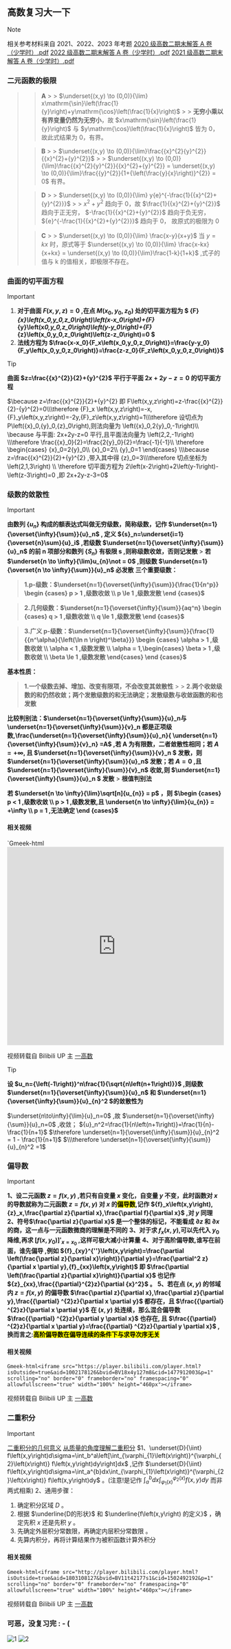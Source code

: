 ## 高数复习大一下

> [!NOTE]
> 相关参考材料来自 2021、2022、2023 年考题
> [2020 级高数二期末解答 A 卷（少学时）.pdf](https://github.com/user-attachments/files/16010838/2020.A.pdf)
> [2022 级高数二期末解答 A 卷（少学时）.pdf](https://github.com/user-attachments/files/16010855/2022.A.pdf)
> [2021 级高数二期末解答 A 卷（少学时）.pdf](https://github.com/user-attachments/files/16010842/2021.A.pdf)

### 二元函数的极限

> > **A** > > $\underset{(x,y) \to (0,0)}{\lim} x\mathrm{\sin}\left(\frac{1}{y}\right)+y\mathrm{\cos}\left(\frac{1}{x}\right)$ > > **无穷小乘以有界变量仍然为无穷小**，故 $x\mathrm{\sin}\left(\frac{1}{y}\right)$ 与 $y\mathrm{\cos}\left(\frac{1}{x}\right)$ 皆为 0，故此式结果为 0，有界。
>
> > **B** > > $\underset{(x,y) \to (0,0)}{\lim}\frac{{x}^{2}{y}^{2}}{{x}^{2}+{y}^{2}}$ > > $\underset{(x,y) \to (0,0)}{\lim}\frac{{x}^{2}{y}^{2}}{{x}^{2}+{y}^{2}} = \underset{(x,y) \to (0,0)}{\lim}\frac{{y}^{2}}{1+{\left(\frac{y}{x}\right)}^{2}} = 0$ 有界。
>
> > **D** > > $\underset{(x,y) \to (0,0)}{\lim} y{e}^{-\frac{1}{{x}^{2}+{y}^{2}}}$ > > ${x}^{2}+{y}^{2}$ 趋向于 0，故 $\frac{1}{{x}^{2}+{y}^{2}}$ 趋向于正无穷， $-\frac{1}{{x}^{2}+{y}^{2}}$ 趋向于负无穷， ${e}^{-\frac{1}{{x}^{2}+{y}^{2}}}$ 趋向于 0， 故原式的极限为 0
>
> > **C** > > $\underset{(x,y) \to (0,0)}{\lim} \frac{x-y}{x+y}$
> > 当 $y=kx$ 时，原式等于 $\underset{(x,y) \to (0,0)}{\lim} \frac{x-kx}{x+kx} = \underset{(x,y) \to (0,0)}{\lim}\frac{1-k}{1+k}$ ,式子的值与 k 的值相关，即极限不存在。

### 曲面的切平面方程

> [!IMPORTANT]
>
> 1. **对于曲面 $F\left(x,y,z\right)=0$ ,在点 $M\left(x_0,y_0,z_0\right)$ 处的切平面方程为 $ {F}_{x}\left(x_0,y_0,z_0\right)\left(x-x_0\right)+{F}_{y}\left(x*0,y_0,z_0\right)\left(y-y_0\right)+{F}*{z}\left(x_0,y_0,z_0\right)\left(z-z_0\right)=0 $**
> 2. **法线方程为 $\frac{x-x_0}{F_x\left(x_0,y_0,z_0\right)}=\frac{y-y_0}{F_y\left(x_0,y_0,z_0\right)}=\frac{z-z_0}{F_z\left(x_0,y_0,z_0\right)}$**

> [!TIP]
>
> **曲面 $z=\frac{{x}^{2}}{2}+{y}^{2}$ 平行于平面 $2x+2y-z=0$ 的切平面方程**

$\because z=\frac{{x}^{2}}{2}+{y}^{2} 即 F\left(x,y,z\right)=z-\frac{{x}^{2}}{2}-{y}^{2}=0\\\therefore {F}_x \left(x,y,z\right)=-x,{F}_y\left(x,y,z\right)=-2y,{F}_z\left(x,y,z\right)=1\\\therefore 设切点为 P\left({x}_0,{y}_0,{z}_0\right),则法向量为 \left({x}_0,2{y}_0,-1\right)\\ \because 与平面: 2x+2y-z=0 平行,且平面法向量为 \left(2,2,-1\right) \\\therefore  \frac{{x}_0}{2}=\frac{2{y}_0}{2}=\frac{-1}{-1}\\ \therefore
\begin{cases}
{x}_0=2{y}_0\\
{x}_0=2\\
{y}_0=1
\end{cases} \\\because z=\frac{{x}^{2}}{2}+{y}^{2} ,带入其中得 {z}_0=3\\\therefore 切点坐标为 \left(2,1,3\right)
\\ \therefore 切平面方程为 2\left(x-2\right)+2\left(y-1\right)-\left(z-3\right)=0 ,即 2x+2y-z-3=0$

### 级数的敛散性

> [!Important]
>
> **由数列 $\left\{{u}_n\right\}$ 构成的额表达式叫做无穷级数，简称级数，记作 $\underset{n=1}{\overset{\infty}{\sum}}{u}_n$ , 定义 ${s}_n=\underset{i=1}{\overset{n}\sum}{u}_i$ ,若级数 $\underset{n=1}{\overset{\infty}{\sum}}{u}_n$ 的前 n 项部分和数列 $\left\{{S}_n\right\}$ 有极限 s ,则称级数收敛，否则记发散** > **若 $\underset{n \to \infty}{\lim}u_{n}\not = 0$ ,则级数 $\underset{n=1}{\overset{n \to \infty}{\sum}}{u}_n$ 必发散**
> **三个重要级数：**
>
> > **1.p-级数：$\underset{n=1}{\overset{\infty}{\sum}}{\frac{1}{n^p}} \begin {cases}
p > 1 ,级数收敛  \\
p \le 1 ,级数发散 
\end {cases}$**
>
> > **2.几何级数：$\underset{n=1}{\overset{\infty}{\sum}}{aq^n} \begin {cases}
q > 1 ,级数收敛  \\
q \le 1 ,级数发散 
\end {cases}$**
>
> > **3.广义 p-级数：$\underset{n=1}{\overset{\infty}{\sum}}{\frac{1}{{n^\alpha}{\left(\ln n \right)^\beta}}} \begin {cases}
\alpha > 1 ,级数收敛  \\
\alpha < 1 ,级数发散 \\
\alpha = 1,\begin{cases}
\beta > 1 ,级数收敛  \\
\beta \le 1 ,级数发散 
\end{cases}
\end {cases}$**
>
> **基本性质：**
>
> > **1.一个级数去掉、增加、改变有限项，不会改变其敛散性** > > **2.两个收敛级数的和仍然收敛；两个发散级数的和无法确定；发散级数与收敛函数的和也发散**
>
> **比较判别法：$\underset{n=1}{\overset{\infty}{\sum}}{u}_n与\underset{n=1}{\overset{\infty}{\sum}}{v}_n 都是正项级数,\frac{\underset{n=1}{\overset{\infty}{\sum}}{u}_n}{ \underset{n=1}{\overset{\infty}{\sum}}{v}_n} =A$ ,若 A 为有限数，二者敛散性相同；若 $A=+\infty$, 且 $\underset{n=1}{\overset{\infty}{\sum}}{v}_n $ 发散，则 $\underset{n=1}{\overset{\infty}{\sum}}{u}_n$ 发散；若 $A=0$ ,且$\underset{n=1}{\overset{\infty}{\sum}}{v}_n$ 收敛,则 $\underset{n=1}{\overset{\infty}{\sum}}{u}\_n $ 发散** > **根值判别法**
>
> **若 $\underset{n \to \infty}{\lim}\sqrt[n]{u_{n}} = p$ ，则 $\begin {cases}
p < 1 ,级数收敛  \\
p > 1 ,级数发散,且 \underset{n \to \infty}{\lim}{u_{n}} = +\infty \\
p = 1 ,无法确定 
\end {cases}$**

#### 相关视频

`Gmeek-html<iframe src="https://player.bilibili.com/player.html?isOutside=true&aid=1453251787&bvid=BV1Zi421f7sM&cid=1513504079&p=1" scrolling="no" border="0" frameborder="no" framespacing="0" allowfullscreen="true" width="100%" height="460px"></iframe>

视频转载自 Bilibili UP 主 [一高数](https://space.bilibili.com/1035929235?spm_id_from=333.788.0.0 "点击访问主页")

> [!TIP]
>
> **设 $u_n={\left(-1\right)}^n\frac{1}{\sqrt{n\left(n+1\right)}}$ ,则级数 $\underset{n=1}{\overset{\infty}{\sum}}{u}_n$ 和 $\underset{n=1}{\overset{\infty}{\sum}}{u}\_{n}^2 $的敛散性为**

$\underset{n\to\infty}{\lim}{u}_n=0$ ,故 $\underset{n=1}{\overset{\infty}{\sum}}{u}_n=0$ ,收敛；
${u}_n^2=\frac{1}{n\left(n+1\right)}=\frac{1}{n}-\frac{1}{n+1}$ $\therefore \underset{n=1}{\overset{\infty}{\sum}}{u}_{n}^2 = 1 - \frac{1}{n+1}$
$\\\therefore \underset{n=1}{\overset{\infty}{\sum}}{u}_{n}^2 =1$

### 偏导数

> [!IMPORTANT]
>
> **1、设二元函数 $z=f\left(x,y\right)$ ,若只有自变量 $x$ 变化，自变量 $y$ 不变，此时函数对 $x$ 的导数就称为二元函数 $z=f\left(x,y\right)$ 对 $x$ 的<mark>偏导数</mark>,记作 ${f}_x\left(x,y\right),{z}_x,\frac{\partial z}{\partial x},\frac{\partial f}{\partial x}$ ,对 $y$ 同理**
> **2、符号$\frac{\partial z}{\partial x}$ 是一个整体的标记，不能看成 $\partial z$ 和 $\partial x$ 的商，这一点与一元函数微商的理解是不同的**
> **3、对于求 ${f}_x\left(x,y\right)$,可以先代入 ${y}_0$ 降维,再求 $\left[f\left(x,{y}_0\right)\right]'_{x={x}_0}$ ,这样可极大减小计算量**
> **4、对于高阶偏导数,谁写在前面，谁先偏导 ,例如 ${f}_{xy}^{''}\left(x,y\right)=\frac{\partial \left(\frac{\partial z}{\partial x}\right)}{\partial y}=\frac{\partial^2 z}{\partial x \partial y},{f}_{xx}\left(x,y\right)$ 即 $\frac{\partial \left(\frac{\partial z}{\partial x}\right)}{\partial x}$ 也记作 ${z}_{xx},\frac{{\partial}^{2}z}{\partial {x}^2}$ 。** 
> **5、若在点 $\left(x,y\right)$ 的邻域内 $z=f\left(x,y\right)$ 的偏导数 $\frac{\partial z}{\partial x},\frac{\partial z}{\partial y},\frac{{\partial} ^{2}z}{\partial x \partial y}$ 都存在，且 $\frac{{\partial} ^{2}z}{\partial x \partial y}$ 在 $\left(x,y\right)$ 处连续，那么混合偏导数 $\frac{{\partial} ^{2}z}{\partial y \partial x}$ 也存在, 且 $\frac{{\partial} ^{2}z}{\partial x \partial y}=\frac{{\partial} ^{2}z}{\partial y \partial x}$ ,换而言之:<mark>高阶偏导数在偏导连续的条件下与求导次序无关</mark>**

#### 相关视频

`Gmeek-html<iframe src="https://player.bilibili.com/player.html?isOutside=true&aid=1002178126&bvid=BV18x4y127m8&cid=1477912003&p=1" scrolling="no" border="0" frameborder="no" framespacing="0" allowfullscreen="true" width="100%" height="460px"></iframe>`

视频转载自 Bilibili UP 主 [一高数](https://space.bilibili.com/1035929235?spm_id_from=333.788.0.0 "点击访问主页")

### 二重积分

> [!IMPORTANT]
>
> [二重积分的几何意义](https://github.com/beijiushare/beijiushare.github.io/assets/170126249/4cd6c82b-520f-4f73-9988-9f558d190e00)
> [从质量的角度理解二重积分](https://github.com/beijiushare/beijiushare.github.io/assets/170126249/b2822fbb-084b-4c48-91f7-0a3191662acf)
> $1、\underset{D}{\iint} f\left(x,y\right)d\sigma=\int_b^a\left[\int_{\varphi_{1}\left(x\right)}^{\varphi_{2}\left(x\right)} f\left(x,y\right)dy\right]dx$ ,记作 $\underset{D}{\iint} f\left(x,y\right)d\sigma=\int_a^{b}dx\int_{\varphi_{1}\left(x\right)}^{\varphi_{2}\left(x\right)} f\left(x,y\right)dy$ 。(注意!是记作 $\int_a^{b}dx\int_{\varphi_{1}\left(x\right)}^{\varphi_{2}\left(x\right)} f\left(x,y\right)dy$ 而非两式相乘)
> 2、通用步骤：
>
> 1. 确定积分区域 $D$ 。
> 2. 根据 $\underline{D的形状}$ 和 $\underline{f\left(x,y\right) 的定义}$ ，确定先积 $x$ 还是先积 $y$ 。
> 3. 先确定外层积分常数限，再确定内层积分常数限 。
> 4. 先算内积分，再将计算结果作为被积函数计算外积分

#### 相关视频

`Gmeek-html<iframe src="http://player.bilibili.com/player.html?isOutside=true&aid=1803108127&bvid=BV11t42177s1&cid=1502492192&p=1" scrolling="no" border="0" frameborder="no" framespacing="0" allowfullscreen="true" width="100%" height="460px"></iframe>`

视频转载自 Bilibili UP 主 [一高数](https://space.bilibili.com/1035929235?spm_id_from=333.788.0.0 "点击访问主页")

### 可恶，没复习完 : - (
![1](https://i0.hdslb.com/bfs/emote/078991ad7546f2fefb79c05894d5f0431736d1e7.png@48w_48h.webp)
![2](https://i0.hdslb.com/bfs/emote/2caafee2e5db4db72104650d87810cc2c123fc86.png@48w_48h.webp)
